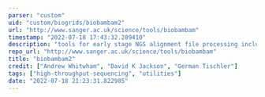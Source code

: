 ```yaml
---
parser: "custom"
uid: "custom/biogrids/biobambam2"
url: "http://www.sanger.ac.uk/science/tools/biobambam"
timestamp: "2022-07-18 17:43:32.289410"
description: "tools for early stage NGS alignment file processing including fast sorting and duplicate marking."
repo_url: "http://www.sanger.ac.uk/science/tools/biobambam"
title: "biobambam2"
credit: ["Andrew Whitwham", "David K Jackson", "German Tischler"]
tags: ["high-throughput-sequencing", "utilities"]
date: "2022-07-18 21:23:31.822985"
---
```

